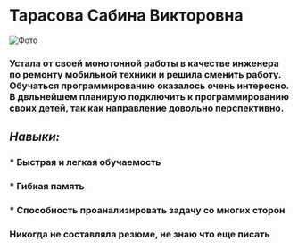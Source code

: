 # **Тарасова Сабина Викторовна**

![Фото](/img/foto.jpeg)

### Устала от своей монотонной работы в качестве инженера по ремонту мобильной техники и решила сменить работу. Обучаться программированию оказалось очень интересно. В двльнейшем планирую подключить к программированию своих детей, так как направление довольно перспективно.

## _Навыки:_

### * Быстрая и легкая обучаемость
### * Гибкая память
### * Способность проанализировать задачу со многих сторон

### Никогда не составляла резюме, не знаю что еще писать

